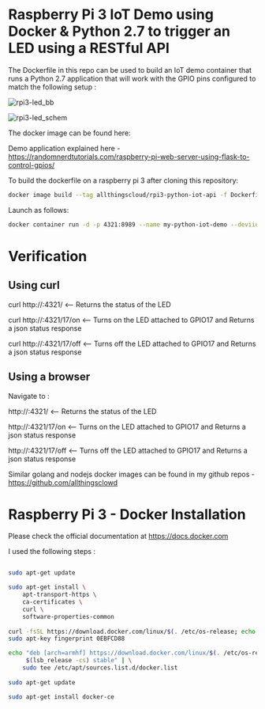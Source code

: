 # Raspberry Pi 3 IoT Demo using Docker &amp; Python 2.7 to trigger an LED using a RESTful API

The Dockerfile in this repo can be used to build an IoT demo container that runs a Python 2.7 application that will work with the GPIO pins configured to match the following setup :

![rpi3-led_bb](https://user-images.githubusercontent.com/9472095/36993912-600b37ba-20a7-11e8-853b-b725fee25233.png)

![rpi3-led_schem](https://user-images.githubusercontent.com/9472095/36993928-6b45df4a-20a7-11e8-9e82-a22889daa803.png)

The docker image can be found here: 

Demo application explained here - https://randomnerdtutorials.com/raspberry-pi-web-server-using-flask-to-control-gpios/

To build the dockerfile on a raspberry pi 3 after cloning this repository: 
```bash
docker image build --tag allthingscloud/rpi3-python-iot-api -f Dockerfile . 
```

Launch as follows:
```bash
docker container run -d -p 4321:8989 --name my-python-iot-demo --deviie /dev/gpiomem allthingscloud/rpi3-python-iot-api
```
# Verification
## Using curl
curl http://<raspberry pi ip address>:4321/   <-- Returns the status of the LED
						  
curl http://<raspberry pi ip address>:4321/17/on   <-- Turns on the LED attached to GPIO17 and Returns a json status response
						       
curl http://<raspberry pi ip address>:4321/17/off   <-- Turns off the LED attached to GPIO17 and Returns a json status response
							
							
## Using a browser
Navigate to :

http://<raspberry pi ip address>:4321/   <-- Returns the status of the LED
					     
http://<raspberry pi ip address>:4321/17/on   <-- Turns on the LED attached to GPIO17 and Returns a json status response
						  
http://<raspberry pi ip address>:4321/17/off   <-- Turns off the LED attached to GPIO17 and Returns a json status response
						   
						  


Similar golang and nodejs docker images can be found in my github repos - https://github.com/allthingsclowd

# Raspberry Pi 3 - Docker Installation
Please check the official documentation at https://docs.docker.com

I used the following steps :

```bash

sudo apt-get update

sudo apt-get install \
    apt-transport-https \
    ca-certificates \
    curl \
    software-properties-common
	
curl -fsSL https://download.docker.com/linux/$(. /etc/os-release; echo "$ID")/gpg | sudo apt-key add -
sudo apt-key fingerprint 0EBFCD88

echo "deb [arch=armhf] https://download.docker.com/linux/$(. /etc/os-release; echo "$ID") \
     $(lsb_release -cs) stable" | \
    sudo tee /etc/apt/sources.list.d/docker.list   
   
sudo apt-get update

sudo apt-get install docker-ce

```
